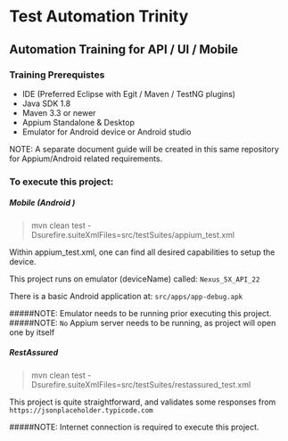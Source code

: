 # Test Automation Trinity
## Automation Training for API / UI / Mobile

### Training Prerequistes

- IDE (Preferred Eclipse with Egit / Maven / TestNG plugins)
- Java SDK 1.8
- Maven 3.3 or newer
- Appium Standalone & Desktop
- Emulator for Android device or Android studio

NOTE: A separate document guide will be created in this same repository for Appium/Android related requirements.


### To execute this project:
##### Mobile (Android )
> mvn clean test -Dsurefire.suiteXmlFiles=src/testSuites/appium_test.xml

Within appium_test.xml, one can find all desired capabilities to setup the device.

This project runs on emulator (deviceName) called: `Nexus_5X_API_22`

There is a basic Android application at: `src/apps/app-debug.apk`


#####NOTE: Emulator needs to be running prior executing this project.
#####NOTE: `No` Appium server needs to be running, as project will open one by itself 


##### RestAssured
> mvn clean test -Dsurefire.suiteXmlFiles=src/testSuites/restassured_test.xml

This project is quite straightforward, and validates some responses from `https://jsonplaceholder.typicode.com`

#####NOTE: Internet connection is required to execute this project.
